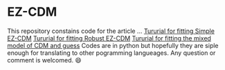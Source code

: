 # EZ-CDM
This repository constains code for the article ...
[Tururial for fitting Simple EZ-CDM](https://github.com/HasanNath/EZ-CDM/blob/main/Simple%20EZ-CDM.ipynb)
[Tururial for fitting Robust EZ-CDM](https://github.com/HasanNath/EZ-CDM/blob/main/Robust%20EZ-CDM.ipynb)
[Tururial for fitting the mixed model of CDM and guess](https://github.com/HasanNath/EZ-CDM/blob/main/Mixed%20model%20of%20the%20CDM%20and%20guess.ipynb)
Codes are in python but hopefully they are siple enough for translating to other pogramming langueages.
Any question or comment is welcomed. :smile:

